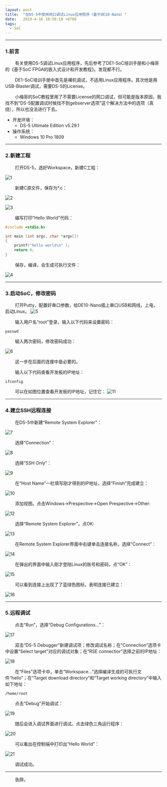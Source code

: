 ```yaml
---
layout: post
title:  "在DS-5中使用网口调试Linux应用程序（基于DE10-Nano）"
date:   2019-4-16 10:50:10 +0700
tags:
  - SoC
---
```


-------
### 1.前言

&#160; &#160; &#160; &#160; 有关使用DS-5调试Linux应用程序，先后参考了DE1-SoC培训手册和小梅哥的《基于SoC FPGA的嵌入式设计和开发教程》。发现都不行。

&#160; &#160; &#160; &#160; DE1-SoC培训手册中首先是裸机调试，不适用Linux应用程序。其次他是用USB-Blaster调试，需要DS-5的License。

&#160; &#160; &#160; &#160; 小梅哥的SoC教程里用了不需要License的网口调试，但可能是版本原因，我找不到“DS-5配置调试时候找不到gebserver选项”这个解决方法中的选项（真绕），所以也没法进行下去。


* 开发环境：
	* DS-5 Ultimate Edition v5.29.1
* 操作系统：
	* Windows 10 Pro 1809

------------------

### 2.新建工程

&#160; &#160; &#160; &#160; 打开DS-5，选好Workspace，新建C工程：

![1](https://raw.githubusercontent.com/Verdvana/Verdvana.github.io/master/_posts/%E5%9C%A8DS-5%E4%B8%AD%E4%BD%BF%E7%94%A8%E7%BD%91%E5%8F%A3%E8%B0%83%E8%AF%95Linux%E5%BA%94%E7%94%A8%E7%A8%8B%E5%BA%8F%EF%BC%88%E5%9F%BA%E4%BA%8EDE10-Nano%EF%BC%89/1.jpg)

&#160; &#160; &#160; &#160; 新建C源文件，保存为*.c：

![2](https://raw.githubusercontent.com/Verdvana/Verdvana.github.io/master/_posts/%E5%9C%A8DS-5%E4%B8%AD%E4%BD%BF%E7%94%A8%E7%BD%91%E5%8F%A3%E8%B0%83%E8%AF%95Linux%E5%BA%94%E7%94%A8%E7%A8%8B%E5%BA%8F%EF%BC%88%E5%9F%BA%E4%BA%8EDE10-Nano%EF%BC%89/2.jpg)

![3](https://raw.githubusercontent.com/Verdvana/Verdvana.github.io/master/_posts/%E5%9C%A8DS-5%E4%B8%AD%E4%BD%BF%E7%94%A8%E7%BD%91%E5%8F%A3%E8%B0%83%E8%AF%95Linux%E5%BA%94%E7%94%A8%E7%A8%8B%E5%BA%8F%EF%BC%88%E5%9F%BA%E4%BA%8EDE10-Nano%EF%BC%89/3.jpg)


&#160; &#160; &#160; &#160; 编写打印“Hello World”代码：

```c
#include <stdio.h>

int main (int argc, char *argv[])
{
    printf("hello world\n" );
    return 0;
}

```

&#160; &#160; &#160; &#160; 保存，编译，会生成可执行文件：

![4](https://raw.githubusercontent.com/Verdvana/Verdvana.github.io/master/_posts/%E5%9C%A8DS-5%E4%B8%AD%E4%BD%BF%E7%94%A8%E7%BD%91%E5%8F%A3%E8%B0%83%E8%AF%95Linux%E5%BA%94%E7%94%A8%E7%A8%8B%E5%BA%8F%EF%BC%88%E5%9F%BA%E4%BA%8EDE10-Nano%EF%BC%89/4.jpg)

-------------------

### 3.启动SoC，修改密码

&#160; &#160; &#160; &#160; 打开Putty，配置好串口参数，给DE10-Nano插上串口USB和网线，上电，启动Linux。
![5](https://raw.githubusercontent.com/Verdvana/Verdvana.github.io/master/_posts/%E5%9C%A8DS-5%E4%B8%AD%E4%BD%BF%E7%94%A8%E7%BD%91%E5%8F%A3%E8%B0%83%E8%AF%95Linux%E5%BA%94%E7%94%A8%E7%A8%8B%E5%BA%8F%EF%BC%88%E5%9F%BA%E4%BA%8EDE10-Nano%EF%BC%89/5.jpg)

&#160; &#160; &#160; &#160; 输入用户名“root”登录，输入以下代码来设置密码：

```shell
passwd
```
&#160; &#160; &#160; &#160; 输入两次密码，修改密码成功：

![6](https://raw.githubusercontent.com/Verdvana/Verdvana.github.io/master/_posts/%E5%9C%A8DS-5%E4%B8%AD%E4%BD%BF%E7%94%A8%E7%BD%91%E5%8F%A3%E8%B0%83%E8%AF%95Linux%E5%BA%94%E7%94%A8%E7%A8%8B%E5%BA%8F%EF%BC%88%E5%9F%BA%E4%BA%8EDE10-Nano%EF%BC%89/6.jpg)


&#160; &#160; &#160; &#160; 这一步在后面的连接中是必要的。

&#160; &#160; &#160; &#160; 输入以下代码查看开发板的IP地址：

```shell
ifconfig
```
&#160; &#160; &#160; &#160; 可以在如图位置查看开发板的IP地址，记住它：
![11](https://raw.githubusercontent.com/Verdvana/Verdvana.github.io/master/_posts/%E5%9C%A8DS-5%E4%B8%AD%E4%BD%BF%E7%94%A8%E7%BD%91%E5%8F%A3%E8%B0%83%E8%AF%95Linux%E5%BA%94%E7%94%A8%E7%A8%8B%E5%BA%8F%EF%BC%88%E5%9F%BA%E4%BA%8EDE10-Nano%EF%BC%89/11.jpg)

-------------------------------------

### 4.建立SSH远程连接

&#160; &#160; &#160; &#160; 在DS-5中新建“Remote System Explorer”：

![7](https://raw.githubusercontent.com/Verdvana/Verdvana.github.io/master/_posts/%E5%9C%A8DS-5%E4%B8%AD%E4%BD%BF%E7%94%A8%E7%BD%91%E5%8F%A3%E8%B0%83%E8%AF%95Linux%E5%BA%94%E7%94%A8%E7%A8%8B%E5%BA%8F%EF%BC%88%E5%9F%BA%E4%BA%8EDE10-Nano%EF%BC%89/7.jpg)

&#160; &#160; &#160; &#160; 选择“Connection”：

![8](https://raw.githubusercontent.com/Verdvana/Verdvana.github.io/master/_posts/%E5%9C%A8DS-5%E4%B8%AD%E4%BD%BF%E7%94%A8%E7%BD%91%E5%8F%A3%E8%B0%83%E8%AF%95Linux%E5%BA%94%E7%94%A8%E7%A8%8B%E5%BA%8F%EF%BC%88%E5%9F%BA%E4%BA%8EDE10-Nano%EF%BC%89/8.jpg)

&#160; &#160; &#160; &#160; 选择“SSH Only”：

![9](https://raw.githubusercontent.com/Verdvana/Verdvana.github.io/master/_posts/%E5%9C%A8DS-5%E4%B8%AD%E4%BD%BF%E7%94%A8%E7%BD%91%E5%8F%A3%E8%B0%83%E8%AF%95Linux%E5%BA%94%E7%94%A8%E7%A8%8B%E5%BA%8F%EF%BC%88%E5%9F%BA%E4%BA%8EDE10-Nano%EF%BC%89/9.jpg)

&#160; &#160; &#160; &#160; 在“Host Name”一栏填写刚才得到的IP地址，选择“Finish”完成建立：

![10](https://raw.githubusercontent.com/Verdvana/Verdvana.github.io/master/_posts/%E5%9C%A8DS-5%E4%B8%AD%E4%BD%BF%E7%94%A8%E7%BD%91%E5%8F%A3%E8%B0%83%E8%AF%95Linux%E5%BA%94%E7%94%A8%E7%A8%8B%E5%BA%8F%EF%BC%88%E5%9F%BA%E4%BA%8EDE10-Nano%EF%BC%89/10.jpg)

&#160; &#160; &#160; &#160; 添加视图。点击Windows->Prespective->Open Prespective->Other:

![12](https://raw.githubusercontent.com/Verdvana/Verdvana.github.io/master/_posts/%E5%9C%A8DS-5%E4%B8%AD%E4%BD%BF%E7%94%A8%E7%BD%91%E5%8F%A3%E8%B0%83%E8%AF%95Linux%E5%BA%94%E7%94%A8%E7%A8%8B%E5%BA%8F%EF%BC%88%E5%9F%BA%E4%BA%8EDE10-Nano%EF%BC%89/12.jpg)

&#160; &#160; &#160; &#160; 选择“Remote System Explorer”，点OK:

![13](https://raw.githubusercontent.com/Verdvana/Verdvana.github.io/master/_posts/%E5%9C%A8DS-5%E4%B8%AD%E4%BD%BF%E7%94%A8%E7%BD%91%E5%8F%A3%E8%B0%83%E8%AF%95Linux%E5%BA%94%E7%94%A8%E7%A8%8B%E5%BA%8F%EF%BC%88%E5%9F%BA%E4%BA%8EDE10-Nano%EF%BC%89/13.jpg)

&#160; &#160; &#160; &#160; 在Remote System Explorer界面中右键单击连接名称，选择“Connect”：

![14](https://raw.githubusercontent.com/Verdvana/Verdvana.github.io/master/_posts/%E5%9C%A8DS-5%E4%B8%AD%E4%BD%BF%E7%94%A8%E7%BD%91%E5%8F%A3%E8%B0%83%E8%AF%95Linux%E5%BA%94%E7%94%A8%E7%A8%8B%E5%BA%8F%EF%BC%88%E5%9F%BA%E4%BA%8EDE10-Nano%EF%BC%89/14.jpg)

&#160; &#160; &#160; &#160; 在弹出的界面中输入刚才登陆Linux的账号和密码，点“OK”：

![15](https://raw.githubusercontent.com/Verdvana/Verdvana.github.io/master/_posts/%E5%9C%A8DS-5%E4%B8%AD%E4%BD%BF%E7%94%A8%E7%BD%91%E5%8F%A3%E8%B0%83%E8%AF%95Linux%E5%BA%94%E7%94%A8%E7%A8%8B%E5%BA%8F%EF%BC%88%E5%9F%BA%E4%BA%8EDE10-Nano%EF%BC%89/15.jpg)

&#160; &#160; &#160; &#160; 可以看到连接上出现了了蓝绿色图标，表明连接已建立：

![16](https://raw.githubusercontent.com/Verdvana/Verdvana.github.io/master/_posts/%E5%9C%A8DS-5%E4%B8%AD%E4%BD%BF%E7%94%A8%E7%BD%91%E5%8F%A3%E8%B0%83%E8%AF%95Linux%E5%BA%94%E7%94%A8%E7%A8%8B%E5%BA%8F%EF%BC%88%E5%9F%BA%E4%BA%8EDE10-Nano%EF%BC%89/16.jpg)

----------

### 5.远程调试

&#160; &#160; &#160; &#160; 点击“Run”，选择“Debug Configurations...”：

![17](https://raw.githubusercontent.com/Verdvana/Verdvana.github.io/master/_posts/%E5%9C%A8DS-5%E4%B8%AD%E4%BD%BF%E7%94%A8%E7%BD%91%E5%8F%A3%E8%B0%83%E8%AF%95Linux%E5%BA%94%E7%94%A8%E7%A8%8B%E5%BA%8F%EF%BC%88%E5%9F%BA%E4%BA%8EDE10-Nano%EF%BC%89/17.jpg)


&#160; &#160; &#160; &#160; 双击“DS-5 Debugger”新建调试项；修改调试名称；在“Connection”选项卡中设置“Select target”对应的调试对象；在“RSE connectior”选择之前的IP地址：

![18](https://raw.githubusercontent.com/Verdvana/Verdvana.github.io/master/_posts/%E5%9C%A8DS-5%E4%B8%AD%E4%BD%BF%E7%94%A8%E7%BD%91%E5%8F%A3%E8%B0%83%E8%AF%95Linux%E5%BA%94%E7%94%A8%E7%A8%8B%E5%BA%8F%EF%BC%88%E5%9F%BA%E4%BA%8EDE10-Nano%EF%BC%89/18.jpg)


&#160; &#160; &#160; &#160; 在“Files”选项卡中，单击“Workspace...”选择编译生成的可执行文件“hello”；在“Target download directory”和“Target working directory”中输入如下地址：

```shell
/home/root
```
&#160; &#160; &#160; &#160; 点击“Debug”开始调试：

![19](https://raw.githubusercontent.com/Verdvana/Verdvana.github.io/master/_posts/%E5%9C%A8DS-5%E4%B8%AD%E4%BD%BF%E7%94%A8%E7%BD%91%E5%8F%A3%E8%B0%83%E8%AF%95Linux%E5%BA%94%E7%94%A8%E7%A8%8B%E5%BA%8F%EF%BC%88%E5%9F%BA%E4%BA%8EDE10-Nano%EF%BC%89/19.jpg)



&#160; &#160; &#160; &#160; 随后会进入调试界面进行调试。点击绿色三角运行程序：

![20](https://raw.githubusercontent.com/Verdvana/Verdvana.github.io/master/_posts/%E5%9C%A8DS-5%E4%B8%AD%E4%BD%BF%E7%94%A8%E7%BD%91%E5%8F%A3%E8%B0%83%E8%AF%95Linux%E5%BA%94%E7%94%A8%E7%A8%8B%E5%BA%8F%EF%BC%88%E5%9F%BA%E4%BA%8EDE10-Nano%EF%BC%89/20.jpg)

&#160; &#160; &#160; &#160; 可以看出在控制端中打印出“Hello World”：

![21](https://raw.githubusercontent.com/Verdvana/Verdvana.github.io/master/_posts/%E5%9C%A8DS-5%E4%B8%AD%E4%BD%BF%E7%94%A8%E7%BD%91%E5%8F%A3%E8%B0%83%E8%AF%95Linux%E5%BA%94%E7%94%A8%E7%A8%8B%E5%BA%8F%EF%BC%88%E5%9F%BA%E4%BA%8EDE10-Nano%EF%BC%89/21.jpg)

&#160; &#160; &#160; &#160; 调试成功。


----------

&#160; &#160; &#160; &#160; 告辞。


